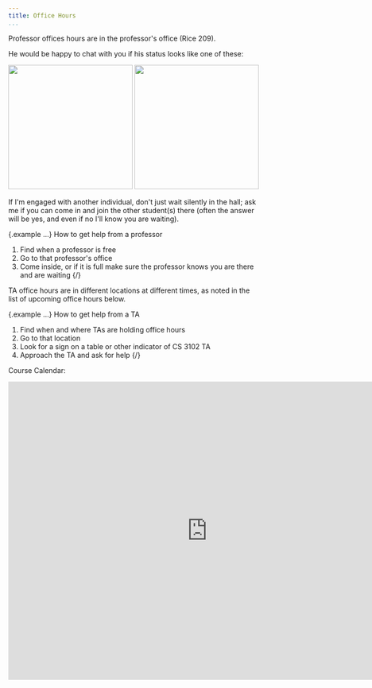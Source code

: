 ```yaml
---
title: Office Hours
...
```


Professor offices hours are in the professor's office (Rice 209).

He would be happy to chat with you if his status looks like one of these:

<img src=files/images/available.jpg height="250" >
<img src=files/images/hosting.jpg height="250" >


If I'm engaged with another individual, don't just wait silently in the hall; ask me if you can come in and join the other student(s) there (often the answer will be yes, and even if no I'll know you are waiting).

{.example ...} How to get help from a professor

1. Find when a professor is free
2. Go to that professor's office
3. Come inside, or if it is full make sure the professor knows you are there and are waiting
{/}


TA office hours are in different locations at different times, as noted in the list of upcoming office hours below.

{.example ...} How to get help from a TA

1. Find when and where TAs are holding office hours
2. Go to that location
3. Look for a sign on a table or other indicator of CS 3102 TA
4. Approach the TA and ask for help
{/}



Course Calendar:

<iframe src="https://calendar.google.com/calendar/embed?src=kmf2gjk9ne5f6odf9t126a1gjs%40group.calendar.google.com&ctz=America%2FNew_York" style="border: 0" width="800" height="600" frameborder="0" scrolling="no"></iframe>
